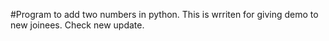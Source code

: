 #Program to add two numbers in python.
This is wrriten for giving demo to new joinees.
Check new update.

